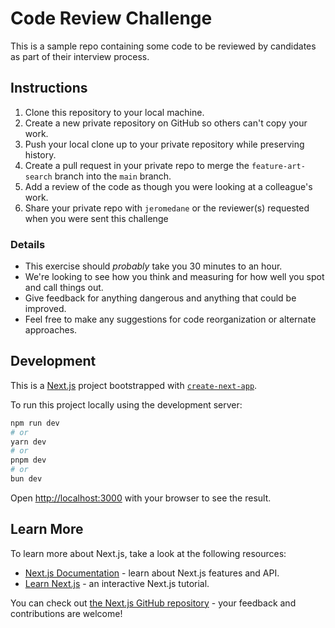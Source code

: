 # Code Review Challenge

This is a sample repo containing some code to be reviewed by candidates as part of their interview process.

## Instructions

1. Clone this repository to your local machine.
2. Create a new private repository on GitHub so others can't copy your work.
3. Push your local clone up to your private repository while preserving history.
4. Create a pull request in your private repo to merge the `feature-art-search` branch into the `main` branch.
5. Add a review of the code as though you were looking at a colleague's work.
6. Share your private repo with `jeromedane` or the reviewer(s) requested when you were sent this challenge

### Details

* This exercise should _probably_ take you 30 minutes to an hour.
* We're looking to see how you think and measuring for how well you spot and call things out.
* Give feedback for anything dangerous and anything that could be improved.
* Feel free to make any suggestions for code reorganization or alternate approaches.

## Development

This is a [Next.js](https://nextjs.org/) project bootstrapped with [`create-next-app`](https://github.com/vercel/next.js/tree/canary/packages/create-next-app).

To run this project locally using the development server:

```bash
npm run dev
# or
yarn dev
# or
pnpm dev
# or
bun dev
```

Open [http://localhost:3000](http://localhost:3000) with your browser to see the result.

## Learn More

To learn more about Next.js, take a look at the following resources:

- [Next.js Documentation](https://nextjs.org/docs) - learn about Next.js features and API.
- [Learn Next.js](https://nextjs.org/learn) - an interactive Next.js tutorial.

You can check out [the Next.js GitHub repository](https://github.com/vercel/next.js/) - your feedback and contributions are welcome!
